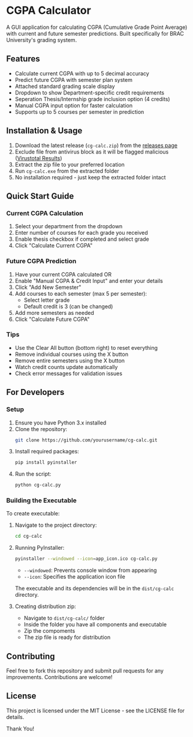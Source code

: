 # CGPA Calculator

A GUI application for calculating CGPA (Cumulative Grade Point Average) with current and future semester predictions. Built specifically for BRAC University's grading system.

## Features

- Calculate current CGPA with up to 5 decimal accuracy
- Predict future CGPA with semester plan system
- Attached standard grading scale display
- Dropdown to show Department-specific credit requirements
- Seperation Thesis/Internship grade inclusion option (4 credits)
- Manual CGPA input option for faster calculation
- Supports up to 5 courses per semester in prediction

## Installation & Usage

1. Download the latest release (`cg-calc.zip`) from the [releases page](https://github.com/ahshafin2315/cg-calc/releases)
2. Exclude file from antivirus block as it will be flagged malicious ([Virustotal Results](https://www.virustotal.com/gui/url/d557f5c32d2e3ca93ec6331df29a06b7a9ecdede140451c67e161d3449b5e4e0))
3. Extract the zip file to your preferred location
4. Run `cg-calc.exe` from the extracted folder
5. No installation required - just keep the extracted folder intact

## Quick Start Guide

### Current CGPA Calculation
1. Select your department from the dropdown
2. Enter number of courses for each grade you received
3. Enable thesis checkbox if completed and select grade
4. Click "Calculate Current CGPA"

### Future CGPA Prediction
1. Have your current CGPA calculated OR
2. Enable "Manual CGPA & Credit Input" and enter your details
3. Click "Add New Semester"
4. Add courses to each semester (max 5 per semester):
   - Select letter grade
   - Default credit is 3 (can be changed)
5. Add more semesters as needed
6. Click "Calculate Future CGPA"

### Tips
- Use the Clear All button (bottom right) to reset everything
- Remove individual courses using the X button
- Remove entire semesters using the X button
- Watch credit counts update automatically
- Check error messages for validation issues

## For Developers

### Setup
1. Ensure you have Python 3.x installed
2. Clone the repository:
   ```bash
   git clone https://github.com/yourusername/cg-calc.git
   ```
3. Install required packages:
   ```bash
   pip install pyinstaller
   ```
4. Run the script:
   ```bash
   python cg-calc.py
   ```

### Building the Executable

To create executable:

1. Navigate to the project directory:
   ```bash
   cd cg-calc
   ```
2. Running PyInstaller:
   ```bash
   pyinstaller --windowed --icon=app_icon.ico cg-calc.py
   ```
   - `--windowed`: Prevents console window from appearing
   - `--icon`: Specifies the application icon file
   
   The executable and its dependencies will be in the `dist/cg-calc` directory.
3. Creating distribution zip:
   - Navigate to `dist/cg-calc/` folder
   - Inside the folder you have all components and executable
   - Zip the compoments
   - The zip file is ready for distribution

## Contributing

Feel free to fork this repository and submit pull requests for any improvements.
Contributions are welcome!

## License

This project is licensed under the MIT License - see the LICENSE file for details.


Thank You!
